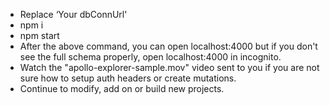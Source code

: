 - Replace ‘Your dbConnUrl'
- npm i
- npm start
- After the above command, you can open localhost:4000 but if you don't see the full schema properly, open localhost:4000 in incognito.
- Watch the "apollo-explorer-sample.mov" video sent to you if you are not sure how to setup auth headers or create mutations.
- Continue to modify, add on or build new projects.
